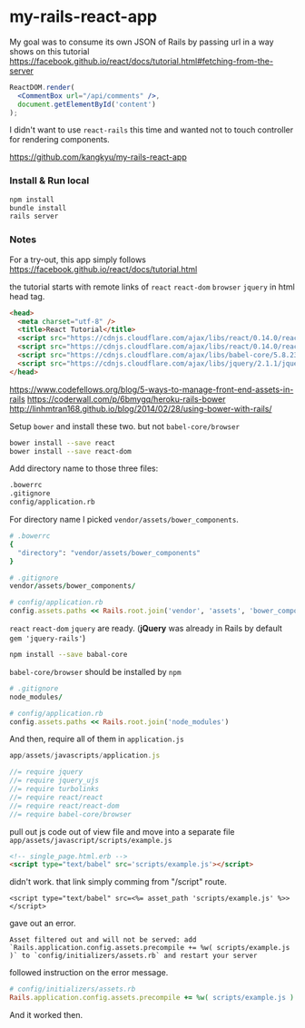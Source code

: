 # my-rails-react-app

My goal was to consume its own JSON of Rails by passing url in a way shows on this tutorial https://facebook.github.io/react/docs/tutorial.html#fetching-from-the-server

```jsx
ReactDOM.render(
  <CommentBox url="/api/comments" />,
  document.getElementById('content')
);
```

I didn't want to use `react-rails` this time and wanted not to touch controller for rendering components.

https://github.com/kangkyu/my-rails-react-app

### Install & Run local

```sh
npm install
bundle install
rails server
```

### Notes

For a try-out, this app simply follows https://facebook.github.io/react/docs/tutorial.html

the tutorial starts with remote links of `react` `react-dom` `browser` `jquery` in html head tag.

```html
<head>
  <meta charset="utf-8" />
  <title>React Tutorial</title>
  <script src="https://cdnjs.cloudflare.com/ajax/libs/react/0.14.0/react.js"></script>
  <script src="https://cdnjs.cloudflare.com/ajax/libs/react/0.14.0/react-dom.js"></script>
  <script src="https://cdnjs.cloudflare.com/ajax/libs/babel-core/5.8.23/browser.min.js"></script>
  <script src="https://cdnjs.cloudflare.com/ajax/libs/jquery/2.1.1/jquery.min.js"></script>
</head>
```

https://www.codefellows.org/blog/5-ways-to-manage-front-end-assets-in-rails
https://coderwall.com/p/6bmygq/heroku-rails-bower
http://linhmtran168.github.io/blog/2014/02/28/using-bower-with-rails/

Setup `bower` and install these two. but not `babel-core/browser`

```sh
bower install --save react
bower install --save react-dom
```

Add directory name to those three files:

```sh
.bowerrc
.gitignore
config/application.rb
```

For directory name I picked `vendor/assets/bower_components`.

```rb
# .bowerrc
{
  "directory": "vendor/assets/bower_components"
}

# .gitignore
vendor/assets/bower_components/

# config/application.rb
config.assets.paths << Rails.root.join('vendor', 'assets', 'bower_components')
```

`react` `react-dom` `jquery` are ready. (**jQuery** was already in Rails by default `gem 'jquery-rails'`)

```sh
npm install --save babal-core
```

`babel-core/browser` should be installed by `npm`

```rb
# .gitignore
node_modules/

# config/application.rb
config.assets.paths << Rails.root.join('node_modules')
```

And then, require all of them in `application.js`

```js
app/assets/javascripts/application.js

//= require jquery
//= require jquery_ujs
//= require turbolinks
//= require react/react
//= require react/react-dom
//= require babel-core/browser
```

pull out js code out of view file and move into a separate file `app/assets/javascript/scripts/example.js`

```html
<!-- single_page.html.erb -->
<script type="text/babel" src='scripts/example.js'></script>
```

didn't work. that link simply comming from "/script" route.

```
<script type="text/babel" src=<%= asset_path 'scripts/example.js' %>></script>
```

gave out an error.

```
Asset filtered out and will not be served: add `Rails.application.config.assets.precompile += %w( scripts/example.js )` to `config/initializers/assets.rb` and restart your server
```

followed instruction on the error message.

```rb
# config/initializers/assets.rb
Rails.application.config.assets.precompile += %w( scripts/example.js )
```

And it worked then.
